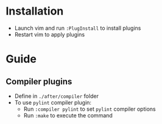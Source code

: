 # Installation

- Launch vim and run `:PlugInstall` to install plugins
- Restart vim to apply plugins

# Guide

## Compiler plugins
- Define in `./after/compiler` folder
- To use `pylint` compiler plugin:
  - Run `:compiler pylint` to set `pylint` compiler options 
  - Run `:make` to execute the command
